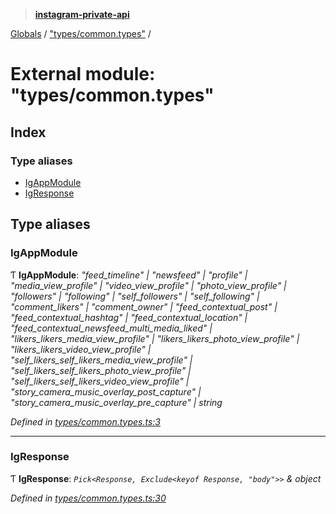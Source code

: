 > **[instagram-private-api](../README.md)**

[Globals](../README.md) / ["types/common.types"](_types_common_types_.md) /

# External module: "types/common.types"

## Index

### Type aliases

* [IgAppModule](_types_common_types_.md#igappmodule)
* [IgResponse](_types_common_types_.md#igresponse)

## Type aliases

###  IgAppModule

Ƭ **IgAppModule**: *"feed_timeline" | "newsfeed" | "profile" | "media_view_profile" | "video_view_profile" | "photo_view_profile" | "followers" | "following" | "self_followers" | "self_following" | "comment_likers" | "comment_owner" | "feed_contextual_post" | "feed_contextual_hashtag" | "feed_contextual_location" | "feed_contextual_newsfeed_multi_media_liked" | "likers_likers_media_view_profile" | "likers_likers_photo_view_profile" | "likers_likers_video_view_profile" | "self_likers_self_likers_media_view_profile" | "self_likers_self_likers_photo_view_profile" | "self_likers_self_likers_video_view_profile" | "story_camera_music_overlay_post_capture" | "story_camera_music_overlay_pre_capture" | string*

*Defined in [types/common.types.ts:3](https://github.com/realinstadude/instagram-private-api/blob/4ae8fec/src/types/common.types.ts#L3)*

___

###  IgResponse

Ƭ **IgResponse**: *`Pick<Response, Exclude<keyof Response, "body">>` & object*

*Defined in [types/common.types.ts:30](https://github.com/realinstadude/instagram-private-api/blob/4ae8fec/src/types/common.types.ts#L30)*